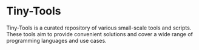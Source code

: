 # Tiny-Tools
Tiny-Tools is a curated repository of various small-scale tools and scripts. These tools aim to provide convenient solutions and cover a wide range of programming languages and use cases.
